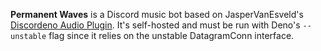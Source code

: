 **Permanent Waves** is a Discord music bot based on JasperVanEsveld's [Discordeno Audio Plugin](https://github.com/JasperVanEsveld/discordeno-audio-plugin). It's self-hosted and must be run with Deno's `--unstable` flag since it relies on the unstable DatagramConn interface.
